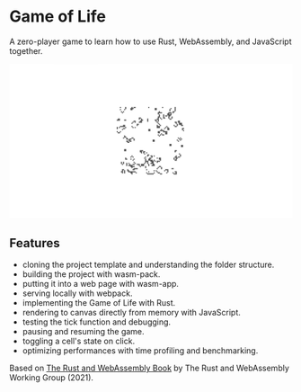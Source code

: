 # Game of Life

A zero-player game to learn how to use Rust, WebAssembly, and JavaScript together.

<img src="screenshot.png">

## Features

- cloning the project template and understanding the folder structure.
- building the project with wasm-pack.
- putting it into a web page with wasm-app.
- serving locally with webpack.
- implementing the Game of Life with Rust.
- rendering to canvas directly from memory with JavaScript.
- testing the tick function and debugging.
- pausing and resuming the game.
- toggling a cell's state on click.
- optimizing performances with time profiling and benchmarking.

Based on [The Rust and WebAssembly Book](https://rustwasm.github.io/docs/book/) by The Rust and WebAssembly Working Group (2021).
